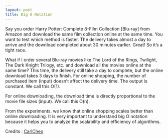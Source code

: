```yaml
---
layout: post
title: Big O Notation
---
```


Say you order Harry Potter: Complete 8-Film Collection [Blu-ray] from Amazon and download the same film collection online at the same time. 
You want to test which method is faster. The delivery takes almost a day to arrive and the download completed about 30 minutes earlier. Great! So it’s a tight race.

What if I order several Blu-ray movies like The Lord of the Rings, Twilight, The Dark Knight Trilogy, etc. and download all the movies online at the same time? This time, the delivery still take a day to complete, but the online download takes 3 days to finish.
For online shopping, the number of purchased item (input) doesn’t affect the delivery time. The output is constant. We call this O(1).

For online downloading, the download time is directly proportional to the movie file sizes (input). We call this O(n).

From the experiments, we know that online shopping scales better than online downloading. It is very important to understand big O notation because it helps you to analyze the scalability and efficiency of algorithms.

Credits : [CarlCheo](https://twitter.com/carlcheo)


